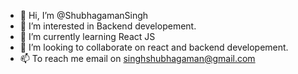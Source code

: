 - 👋 Hi, I’m @ShubhagamanSingh
- 👀 I’m interested in Backend developement.
- 🌱 I’m currently learning React JS
- 💞️ I’m looking to collaborate on react and backend developement.
- 📫 To reach me email on singhshubhagaman@gmail.com

<!---
ShubhagamanSingh/ShubhagamanSingh is a ✨ special ✨ repository because its `README.md` (this file) appears on your GitHub profile.
You can click the Preview link to take a look at your changes.
--->
